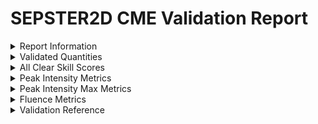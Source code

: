 # SEPSTER2D CME Validation Report

<style>
    .red {
            background-color: #fad5d2;
        }
    .green {
           background-color: #89d99e;
        }
</style>
<details>
<summary>Report Information</summary>

Date of Report: 2023-10-24t10:10:16<br>Report generated by sep-validation > validation.py<br>This code may be publicly accessed at: [https://github.com/ktindiana/sphinxval](https://github.com/ktindiana/sphinxval)
</details>
<details>
<summary>Validated Quantities</summary>

This model was validated for the following quantities. If the model does not make predictions for any of these quantities, they will not be included in the report.

* All Clear
* Peak Intensity
* Peak Intensity Max
* Fluence
</details>
<details>
<summary>All Clear Skill Scores</summary>

<blockquote>

<details>
<summary>> 10 MeV</summary>

<blockquote>

<details>
<summary>Thresholds Applied</summary>

* Energy Channel: > 10 MeV
* Observations Threshold: 10 pfu
* Predictions Threshold: 10 pfu
</details>
<details>
<summary>Validation Info</summary>

Instruments and SEP events used in validation<br>N = 59<br>...

| Prediction Window Start   | Prediction Window End   | Observed SEP All Clear   | Predicted SEP All Clear   | All Clear Match Status   |
|:--------------------------|:------------------------|:-------------------------|:--------------------------|:-------------------------|
| 2011-03-07 20:00:00       | 2011-03-08 05:49:00     | False                    | False                     | SEP Event                |
| 2011-05-09 20:57:00       | 2011-05-11 08:20:00     | True                     | True                      | No SEP Event             |
| 2011-08-04 04:12:00       | 2011-08-04 14:28:00     | False                    | False                     | SEP Event                |
| 2011-08-09 08:12:00       | 2011-08-09 17:54:00     | False                    | False                     | SEP Event                |
| 2012-01-23 04:00:00       | 2012-01-23 16:26:00     | False                    | False                     | SEP Event                |
| 2012-01-27 18:27:00       | 2012-01-28 06:29:00     | False                    | False                     | SEP Event                |
| 2012-03-04 11:00:00       | 2012-03-05 09:50:00     | True                     | False                     | No SEP Event             |
| 2012-03-05 04:00:00       | 2012-03-05 21:56:00     | True                     | False                     | No SEP Event             |
| 2012-03-07 01:30:00       | 2012-03-07 20:42:00     | False                    | False                     | SEP Event                |
| 2012-03-13 17:36:00       | 2012-03-14 03:40:00     | False                    | False                     | SEP Event                |
| 2012-05-17 01:48:00       | 2012-05-17 10:19:00     | False                    | False                     | SEP Event                |
| 2012-06-13 14:00:00       | 2012-06-14 05:39:00     | True                     | True                      | No SEP Event             |
| 2012-06-29 09:36:00       | 2012-06-30 03:38:00     | True                     | False                     | No SEP Event             |
| 2012-07-06 23:24:00       | 2012-07-07 10:13:00     | False                    | False                     | SEP Event                |
| 2012-07-12 16:48:00       | 2012-07-13 07:24:00     | False                    | False                     | SEP Event                |
| 2012-07-23 02:36:00       | 2012-07-23 17:35:00     | False                    | False                     | SEP Event                |
| 2012-09-28 00:12:00       | 2012-09-28 11:17:00     | False                    | False                     | SEP Event                |
| 2013-04-11 07:24:00       | 2013-04-11 23:33:00     | False                    | True                      | SEP Event                |
| 2013-05-22 13:25:00       | 2013-05-22 22:04:00     | False                    | False                     | SEP Event                |
| 2013-06-07 23:12:00       | 2013-06-08 11:49:00     | True                     | True                      | No SEP Event             |
| 2013-06-28 02:00:00       | 2013-06-28 13:06:00     | True                     | False                     | No SEP Event             |
| 2013-09-29 22:12:00       | 2013-09-30 10:38:00     | False                    | False                     | SEP Event                |
| 2014-01-06 08:00:00       | 2014-01-06 19:56:00     | False                    | False                     | SEP Event                |
| 2014-01-07 18:24:00       | 2014-01-08 05:54:00     | False                    | False                     | SEP Event                |
| 2014-02-25 01:25:00       | 2014-02-26 04:13:00     | False                    | False                     | SEP Event                |
| 2014-04-18 13:25:00       | 2014-04-19 00:58:00     | False                    | False                     | SEP Event                |
| 2014-08-01 18:36:00       | 2014-08-02 15:16:00     | True                     | True                      | No SEP Event             |
| 2014-09-10 18:00:00       | 2014-09-11 07:21:00     | False                    | False                     | SEP Event                |
| 2014-10-24 08:00:00       | 2014-10-24 19:44:00     | True                     | True                      | No SEP Event             |
| 2014-11-06 04:00:00       | 2014-11-07 01:13:00     | True                     | True                      | No SEP Event             |
| 2014-11-07 18:08:00       | 2014-11-08 11:59:00     | True                     | True                      | No SEP Event             |
| 2014-12-17 05:00:00       | 2014-12-17 19:06:00     | True                     | True                      | No SEP Event             |
| 2014-12-19 01:04:00       | 2014-12-19 18:43:00     | True                     | False                     | No SEP Event             |
| 2015-03-10 00:00:00       | 2015-03-10 11:15:00     | True                     | False                     | No SEP Event             |
| 2015-10-29 02:36:00       | 2015-10-29 17:39:00     | False                    | True                      | SEP Event                |
| 2016-07-23 05:24:00       | 2016-07-23 15:08:00     | True                     | True                      | No SEP Event             |
| 2017-09-04 20:36:00       | 2017-09-05 09:34:00     | False                    | False                     | SEP Event                |
| 2017-09-10 16:00:00       | 2017-09-11 01:28:00     | False                    | False                     | SEP Event                |
| 2021-05-28 23:12:00       | 2021-05-29 06:48:00     | False                    | False                     | SEP Event                |
| 2021-10-28 15:48:00       | 2021-10-29 08:39:00     | False                    | False                     | SEP Event                |
| 2021-11-01 02:00:00       | 2021-11-01 12:14:00     | True                     | True                      | No SEP Event             |
| 2021-11-02 02:48:00       | 2021-11-02 15:56:00     | True                     | False                     | No SEP Event             |
| 2022-01-18 17:48:00       | 2022-01-19 02:22:00     | True                     | False                     | No SEP Event             |
| 2022-01-20 06:12:00       | 2022-01-20 17:55:00     | False                    | False                     | SEP Event                |
| 2022-03-28 12:00:00       | 2022-03-28 22:39:00     | False                    | True                      | SEP Event                |
| 2022-04-02 13:36:00       | 2022-04-02 22:12:00     | False                    | False                     | SEP Event                |
| 2022-04-17 03:48:00       | 2022-04-18 10:56:00     | True                     | True                      | No SEP Event             |
| 2022-04-29 07:36:00       | 2022-04-29 17:44:00     | True                     | False                     | No SEP Event             |
| 2022-05-25 18:36:00       | 2022-05-26 05:10:00     | True                     | False                     | No SEP Event             |
| 2022-08-17 14:36:00       | 2022-08-18 02:35:00     | True                     | True                      | No SEP Event             |
| 2022-08-18 11:00:00       | 2022-08-18 22:35:00     | True                     | False                     | No SEP Event             |
| 2022-08-19 04:49:00       | 2022-08-19 15:34:00     | True                     | False                     | No SEP Event             |
| 2022-08-27 02:24:00       | 2022-08-27 11:55:00     | True                     | False                     | No SEP Event             |
| 2022-08-29 17:00:00       | 2022-08-30 05:10:00     | True                     | True                      | No SEP Event             |
| 2022-08-30 18:12:00       | 2022-08-31 09:21:00     | True                     | True                      | No SEP Event             |
| 2022-12-01 07:48:00       | 2022-12-01 18:18:00     | True                     | False                     | No SEP Event             |
| 2023-02-25 19:24:00       | 2023-02-26 04:24:00     | False                    | False                     | SEP Event                |
| 2023-03-04 15:36:00       | 2023-03-05 03:38:00     | True                     | True                      | No SEP Event             |
| 2023-03-06 03:12:00       | 2023-03-06 12:41:00     | True                     | False                     | No SEP Event             |
</details>
<details>
<summary>Contingency Table</summary>

| |Observed Yes|Observed No|
|----|:----:|:----:|
|Predicted Yes|26|15|
|Predicted No|3|15|
</details>
<details>
<summary>Skill Scores Table</summary>


|                                            Metric|                       Value                      |
|:------------------------------------------------:|:------------------------------------------------:|
|                                         Hits (TP)|                        26                        |
|                                 False Alarms (FP)|                        15                        |
|                            Correct Negatives (TN)|                        15                        |
|                                       Misses (FN)|                         3                        |
|                                   Percent Correct|                       0.69                       |
|                                              Bias|                       1.41                       |
|                                          Hit Rate|                       0.90                       |
|                                  False Alarm Rate|                        0.5                       |
|                               Frequency of Misses|                        0.1                       |
|                                 Frequency of Hits|                       0.63                       |
|                  Probability of Correct Negatives|                        0.5                       |
|                    Frequency of Correct Negatives|                       0.83                       |
|                                 False Alarm Ratio|                       0.37                       |
|                           Detection Failure Ratio|                       0.17                       |
|                                      Threat Score|                       0.59                       |
|                                        Odds Ratio|                       8.67                       |
|                               Gilbert Skill Score|                       0.25                       |
|                              True Skill Statistic|                        0.4                       |
|                                Heidke Skill Score|                        0.5                       |
|                            Odds Ratio Skill Score|                       0.79                       |
|

</details>
</blockquote>
</details>

<details>
<summary>> 100 MeV</summary>

<blockquote>

<details>
<summary>Thresholds Applied</summary>

* Energy Channel: > 100 MeV
* Observations Threshold: 1 pfu
* Predictions Threshold: 1 pfu
</details>
<details>
<summary>Validation Info</summary>

Instruments and SEP events used in validation<br>N = 60<br>...

| Prediction Window Start   | Prediction Window End   | Observed SEP All Clear   | Predicted SEP All Clear   | All Clear Match Status   |
|:--------------------------|:------------------------|:-------------------------|:--------------------------|:-------------------------|
| 2011-03-07 20:00:00       | 2011-03-07 23:23:00     | True                     | False                     | No SEP Event             |
| 2011-05-09 20:57:00       | 2011-05-11 14:41:00     | True                     | True                      | No SEP Event             |
| 2011-08-04 04:12:00       | 2011-08-04 07:54:00     | False                    | False                     | SEP Event                |
| 2011-08-09 08:12:00       | 2011-08-09 11:26:00     | False                    | True                      | SEP Event                |
| 2012-01-23 04:00:00       | 2012-01-23 09:23:00     | False                    | False                     | SEP Event                |
| 2012-01-27 18:27:00       | 2012-01-27 23:18:00     | False                    | False                     | SEP Event                |
| 2012-03-04 11:00:00       | 2012-03-05 04:43:00     | True                     | True                      | No SEP Event             |
| 2012-03-05 04:00:00       | 2012-03-05 15:01:00     | True                     | True                      | No SEP Event             |
| 2012-03-07 01:30:00       | 2012-03-07 14:06:00     | False                    | False                     | SEP Event                |
| 2012-03-13 17:36:00       | 2012-03-13 21:04:00     | False                    | False                     | SEP Event                |
| 2012-05-17 01:48:00       | 2012-05-17 04:20:00     | False                    | True                      | SEP Event                |
| 2012-06-13 14:00:00       | 2012-06-13 22:27:00     | True                     | True                      | No SEP Event             |
| 2012-06-29 09:36:00       | 2012-06-29 20:45:00     | True                     | True                      | No SEP Event             |
| 2012-07-06 23:24:00       | 2012-07-07 03:22:00     | True                     | True                      | No SEP Event             |
| 2012-07-12 16:48:00       | 2012-07-13 00:10:00     | True                     | True                      | No SEP Event             |
| 2012-07-23 02:36:00       | 2012-07-23 09:56:00     | True                     | False                     | No SEP Event             |
| 2012-09-28 00:12:00       | 2012-09-28 04:29:00     | True                     | True                      | No SEP Event             |
| 2013-04-11 07:24:00       | 2013-04-11 16:23:00     | False                    | True                      | SEP Event                |
| 2013-05-22 13:25:00       | 2013-05-22 16:01:00     | False                    | False                     | SEP Event                |
| 2013-06-07 23:12:00       | 2013-06-08 04:30:00     | True                     | True                      | No SEP Event             |
| 2013-06-28 02:00:00       | 2013-06-28 06:19:00     | True                     | True                      | No SEP Event             |
| 2013-09-29 22:12:00       | 2013-09-30 03:35:00     | True                     | True                      | No SEP Event             |
| 2014-01-06 08:00:00       | 2014-01-06 12:47:00     | False                    | True                      | SEP Event                |
| 2014-01-07 18:24:00       | 2014-01-07 23:01:00     | False                    | False                     | SEP Event                |
| 2014-02-25 01:25:00       | 2014-02-26 01:39:00     | True                     | True                      | No SEP Event             |
| 2014-04-18 13:25:00       | 2014-04-18 18:05:00     | True                     | True                      | No SEP Event             |
| 2014-08-01 18:36:00       | 2014-08-02 09:09:00     | True                     | True                      | No SEP Event             |
| 2014-09-10 18:00:00       | 2014-09-11 00:11:00     | True                     | True                      | No SEP Event             |
| 2014-10-24 08:00:00       | 2014-10-24 12:48:00     | True                     | True                      | No SEP Event             |
| 2014-11-06 04:00:00       | 2014-11-06 19:20:00     | True                     | True                      | No SEP Event             |
| 2014-11-07 18:08:00       | 2014-11-08 05:03:00     | True                     | True                      | No SEP Event             |
| 2014-12-17 05:00:00       | 2014-12-17 11:53:00     | True                     | True                      | No SEP Event             |
| 2014-12-19 01:04:00       | 2014-12-19 11:46:00     | True                     | True                      | No SEP Event             |
| 2015-03-10 00:00:00       | 2015-03-10 04:25:00     | True                     | False                     | No SEP Event             |
| 2015-10-29 02:36:00       | 2015-10-29 09:59:00     | False                    | True                      | SEP Event                |
| 2016-07-23 05:24:00       | 2016-07-23 08:40:00     | True                     | True                      | No SEP Event             |
| 2017-09-04 20:36:00       | 2017-09-05 02:26:00     | True                     | True                      | No SEP Event             |
| 2017-09-06 12:24:00       | 2017-09-06 17:01:00     | True                     | False                     | No SEP Event             |
| 2017-09-10 16:00:00       | 2017-09-10 19:05:00     | False                    | False                     | SEP Event                |
| 2021-05-28 23:12:00       | 2021-05-29 01:15:00     | True                     | True                      | No SEP Event             |
| 2021-10-28 15:48:00       | 2021-10-29 01:34:00     | False                    | True                      | SEP Event                |
| 2021-11-01 02:00:00       | 2021-11-01 05:40:00     | True                     | True                      | No SEP Event             |
| 2021-11-02 02:48:00       | 2021-11-02 08:47:00     | True                     | True                      | No SEP Event             |
| 2022-01-18 17:48:00       | 2022-01-18 20:22:00     | True                     | True                      | No SEP Event             |
| 2022-01-20 06:12:00       | 2022-01-20 10:49:00     | False                    | True                      | SEP Event                |
| 2022-03-28 12:00:00       | 2022-03-28 15:58:00     | False                    | True                      | SEP Event                |
| 2022-04-02 13:36:00       | 2022-04-02 16:11:00     | True                     | False                     | No SEP Event             |
| 2022-04-17 03:48:00       | 2022-04-18 12:17:00     | True                     | True                      | No SEP Event             |
| 2022-04-29 07:36:00       | 2022-04-29 11:12:00     | True                     | True                      | No SEP Event             |
| 2022-05-25 18:36:00       | 2022-05-25 22:31:00     | True                     | True                      | No SEP Event             |
| 2022-08-17 14:36:00       | 2022-08-17 19:36:00     | True                     | True                      | No SEP Event             |
| 2022-08-18 11:00:00       | 2022-08-18 15:41:00     | True                     | True                      | No SEP Event             |
| 2022-08-19 04:49:00       | 2022-08-19 08:45:00     | True                     | True                      | No SEP Event             |
| 2022-08-27 02:24:00       | 2022-08-27 05:35:00     | True                     | True                      | No SEP Event             |
| 2022-08-29 17:00:00       | 2022-08-29 21:57:00     | True                     | True                      | No SEP Event             |
| 2022-08-30 18:12:00       | 2022-08-31 01:40:00     | True                     | True                      | No SEP Event             |
| 2022-12-01 07:48:00       | 2022-12-01 11:40:00     | True                     | True                      | No SEP Event             |
| 2023-02-25 19:24:00       | 2023-02-25 22:15:00     | True                     | True                      | No SEP Event             |
| 2023-03-04 15:36:00       | 2023-03-04 20:28:00     | True                     | True                      | No SEP Event             |
| 2023-03-06 03:12:00       | 2023-03-06 06:18:00     | True                     | True                      | No SEP Event             |
</details>
<details>
<summary>Contingency Table</summary>

| |Observed Yes|Observed No|
|----|:----:|:----:|
|Predicted Yes|8|5|
|Predicted No|8|39|
</details>
<details>
<summary>Skill Scores Table</summary>


|                                            Metric|                       Value                      |
|:------------------------------------------------:|:------------------------------------------------:|
|                                         Hits (TP)|                         8                        |
|                                 False Alarms (FP)|                         5                        |
|                            Correct Negatives (TN)|                        39                        |
|                                       Misses (FN)|                         8                        |
|                                   Percent Correct|                       0.78                       |
|                                              Bias|                       0.81                       |
|                                          Hit Rate|                       0.50                       |
|                                  False Alarm Rate|                       0.11                       |
|                               Frequency of Misses|                        0.5                       |
|                                 Frequency of Hits|                       0.62                       |
|                  Probability of Correct Negatives|                       0.89                       |
|                    Frequency of Correct Negatives|                       0.83                       |
|                                 False Alarm Ratio|                       0.38                       |
|                           Detection Failure Ratio|                       0.17                       |
|                                      Threat Score|                       0.38                       |
|                                        Odds Ratio|                       7.80                       |
|                               Gilbert Skill Score|                       0.26                       |
|                              True Skill Statistic|                       0.39                       |
|                                Heidke Skill Score|                       0.53                       |
|                            Odds Ratio Skill Score|                       0.77                       |
|

</details>
</blockquote>
</details>

</blockquote>
</details>

<details>
<summary>Peak Intensity Metrics</summary>

<blockquote>

<details>
<summary>> 10 MeV</summary>

<blockquote>

<details>
<summary>Thresholds Applied</summary>

* Energy Channel: > 10 MeV
* Observations Threshold: 10 pfu
* Predictions Threshold: 10 pfu
</details>
<details>
<summary>Validation Info</summary>

Instruments and SEP events used in validation<br>n = 29<br>...

| Observatory     | Prediction Window Start   | Prediction Window End   |   Observations |   Predictions |
|:----------------|:--------------------------|:------------------------|---------------:|--------------:|
| GOES-13         | 2011-03-07 20:00:00       | 2011-03-08 05:49:00     |        48.362  |      841.9    |
| GOES-13         | 2011-08-04 04:12:00       | 2011-08-04 14:28:00     |        69.315  |     1079      |
| GOES-13         | 2011-08-09 08:12:00       | 2011-08-09 17:54:00     |        24.754  |       40.85   |
| GOES-13         | 2012-01-23 04:00:00       | 2012-01-23 16:26:00     |      3195.2    |     1381      |
| GOES-13         | 2012-01-27 18:27:00       | 2012-01-28 06:29:00     |       760.37   |      427.7    |
| GOES-13         | 2012-03-07 01:30:00       | 2012-03-07 20:42:00     |      1690.5    |      446.1    |
| GOES-13         | 2012-03-13 17:36:00       | 2012-03-14 03:40:00     |       468.77   |     1292      |
| GOES-13         | 2012-05-17 01:48:00       | 2012-05-17 10:19:00     |       255.44   |       83.9    |
| GOES-13         | 2012-07-06 23:24:00       | 2012-07-07 10:13:00     |        25.241  |       39.33   |
| GOES-13         | 2012-07-12 16:48:00       | 2012-07-13 07:24:00     |        83.893  |      102.9    |
| GOES-13         | 2012-07-23 02:36:00       | 2012-07-23 17:35:00     |         9.8282 |       93.17   |
| GOES-13         | 2012-09-28 00:12:00       | 2012-09-28 11:17:00     |        28.431  |      195.5    |
| GOES-13         | 2013-04-11 07:24:00       | 2013-04-11 23:33:00     |       113.55   |        3.413  |
| GOES-15         | 2013-05-22 13:25:00       | 2013-05-22 22:04:00     |      1413      |      335.5    |
| GOES-13         | 2013-09-29 22:12:00       | 2013-09-30 10:38:00     |       125.41   |       50.76   |
| GOES-13         | 2014-01-06 08:00:00       | 2014-01-06 19:56:00     |        40.121  |       13.83   |
| GOES-13,GOES-13 | 2014-01-07 18:24:00       | 2014-01-08 05:54:00     |       750.4    |     1368      |
| GOES-13         | 2014-02-25 01:25:00       | 2014-02-26 04:13:00     |        22.942  |       30      |
| GOES-13         | 2014-04-18 13:25:00       | 2014-04-19 00:58:00     |        38.52   |       89.98   |
| GOES-13,GOES-13 | 2014-09-10 18:00:00       | 2014-09-11 07:21:00     |        26.213  |      168.4    |
| GOES-13         | 2015-10-29 02:36:00       | 2015-10-29 17:39:00     |        19.737  |        0.1058 |
| GOES-13,GOES-13 | 2017-09-04 20:36:00       | 2017-09-05 09:34:00     |        96.978  |       80.73   |
| GOES-13         | 2017-09-10 16:00:00       | 2017-09-11 01:28:00     |      1031.1    |     1110      |
| GOES-16         | 2021-05-28 23:12:00       | 2021-05-29 06:48:00     |        15.5607 |       33.19   |
| GOES-16         | 2021-10-28 15:48:00       | 2021-10-29 08:39:00     |        21.6428 |       22.25   |
| GOES-16         | 2022-01-20 06:12:00       | 2022-01-20 17:55:00     |        22.6788 |       32.85   |
| GOES-16         | 2022-03-28 12:00:00       | 2022-03-28 22:39:00     |        18.6834 |        4.845  |
| GOES-16         | 2022-04-02 13:36:00       | 2022-04-02 22:12:00     |        32.1827 |      180.4    |
| GOES-16         | 2023-02-25 19:24:00       | 2023-02-26 04:24:00     |        53.2207 |       17.65   |
</details>
<details>
<summary>Metrics</summary>

Metrics for $log_{10}$(model) - $log_{10}$(Observations).<br>Positive values indicate model overprediction.<br>Negative values indicate model underprediction.<br>r_lin and r_log indicate the pearson's correlation coefficient calculated using values or $log_{10}$(values), respectively.
|                                            Metric|                       Value                      |
|:------------------------------------------------:|:------------------------------------------------:|
|                           Linear Regression Slope|                       0.40                       |
|                     Linear Regression y-intercept|                      186.57                      |
|          Pearson Correlation Coefficient (Linear)|                       0.60                       |
|             Pearson Correlation Coefficient (Log)|                       0.60                       |
|         Spearman Correlation Coefficient (Linear)|                                                  |
|            Spearman Correlation Coefficient (Log)|                                                  |
|                                   Mean Error (ME)|                      -32.30                      |
|                               Median Error (MedE)|                       10.17                      |
|                              Mean Log Error (MLE)|                       -0.00                      |
|                          Median Log Error (MedLE)|                       0.09                       |
|                         Mean Absolute Error (MAE)|                      308.16                      |
|                     Median Absolute Error (MedAE)|                       78.90                      |
|                    Mean Absolute Log Error (MALE)|                       0.56                       |
|                Median Absolute Log Error (MedALE)|                       0.44                       |
|             Mean Absolute Percentage Error (MAPE)|                       2.44                       |
|                               Mean Accuracy Ratio|                                                  |
|                     Root Mean Square Error (RMSE)|                      555.75                      |
|                Root Mean Square Log Error (RMSLE)|                       0.74                       |
|                  Median Symmetric Accuracy (MdSA)|                                                  |
|

</details>
<details>
<summary>Plot: Correlation</summary>

![](C:/Users/lstegema/OneDrive - NASA/Documents/sphinx/code/sphinxval/output/plots/Correlation_peak_intensity_SEPSTER2D CME_min.10.0.max.-1.0.units.MeV_threshold_10.pdf)

</details>
</blockquote>
</details>

<details>
<summary>> 100 MeV</summary>

<blockquote>

<details>
<summary>Thresholds Applied</summary>

* Energy Channel: > 100 MeV
* Observations Threshold: 1 pfu
* Predictions Threshold: 1 pfu
</details>
<details>
<summary>Validation Info</summary>

Instruments and SEP events used in validation<br>n = 16<br>...

| Observatory     | Prediction Window Start   | Prediction Window End   |   Observations |   Predictions |
|:----------------|:--------------------------|:------------------------|---------------:|--------------:|
| GOES-13         | 2011-08-04 04:12:00       | 2011-08-04 07:54:00     |        1.7646  |     8.577     |
| GOES-13         | 2011-08-09 08:12:00       | 2011-08-09 11:26:00     |        2.6732  |     0.2237    |
| GOES-13         | 2012-01-23 04:00:00       | 2012-01-23 09:23:00     |        2.3859  |    13.73      |
| GOES-13         | 2012-01-27 18:27:00       | 2012-01-27 23:18:00     |       11.88    |     4.488     |
| GOES-13         | 2012-03-07 01:30:00       | 2012-03-07 14:06:00     |       69.272   |     3.168     |
| GOES-13         | 2012-03-13 17:36:00       | 2012-03-13 21:04:00     |        1.8856  |    13.71      |
| GOES-13         | 2012-05-17 01:48:00       | 2012-05-17 04:20:00     |       20.445   |     0.4457    |
| GOES-13         | 2013-04-11 07:24:00       | 2013-04-11 16:23:00     |        2.0297  |     0.002335  |
| GOES-15         | 2013-05-22 13:25:00       | 2013-05-22 16:01:00     |        3.311   |     2.606     |
| GOES-13         | 2014-01-06 08:00:00       | 2014-01-06 12:47:00     |        4.079   |     0.08592   |
| GOES-13,GOES-13 | 2014-01-07 18:24:00       | 2014-01-07 23:01:00     |        3.7711  |    11.55      |
| GOES-13         | 2015-10-29 02:36:00       | 2015-10-29 09:59:00     |        2.0277  |     0.0004653 |
| GOES-13         | 2017-09-10 16:00:00       | 2017-09-10 19:05:00     |       55.308   |    12.58      |
| GOES-16         | 2021-10-28 15:48:00       | 2021-10-29 01:34:00     |        7.3273  |     0.03373   |
| GOES-16         | 2022-01-20 06:12:00       | 2022-01-20 10:49:00     |        1.12612 |     0.2359    |
| GOES-16         | 2022-03-28 12:00:00       | 2022-03-28 15:58:00     |        1.26907 |     0.007941  |
</details>
<details>
<summary>Metrics</summary>

Metrics for $log_{10}$(model) - $log_{10}$(Observations).<br>Positive values indicate model overprediction.<br>Negative values indicate model underprediction.<br>r_lin and r_log indicate the pearson's correlation coefficient calculated using values or $log_{10}$(values), respectively.
|                                            Metric|                       Value                      |
|:------------------------------------------------:|:------------------------------------------------:|
|                           Linear Regression Slope|                       0.04                       |
|                     Linear Regression y-intercept|                       3.98                       |
|          Pearson Correlation Coefficient (Linear)|                       0.15                       |
|             Pearson Correlation Coefficient (Log)|                       0.34                       |
|         Spearman Correlation Coefficient (Linear)|                                                  |
|            Spearman Correlation Coefficient (Log)|                                                  |
|                                   Mean Error (ME)|                       -7.44                      |
|                               Median Error (MedE)|                       -2.03                      |
|                              Mean Log Error (MLE)|                       -1.00                      |
|                          Median Log Error (MedLE)|                       -0.88                      |
|                         Mean Absolute Error (MAE)|                       12.16                      |
|                     Median Absolute Error (MedAE)|                       7.05                       |
|                    Mean Absolute Log Error (MALE)|                       1.34                       |
|                Median Absolute Log Error (MedALE)|                       0.97                       |
|             Mean Absolute Percentage Error (MAPE)|                       1.70                       |
|                               Mean Accuracy Ratio|                                                  |
|                     Root Mean Square Error (RMSE)|                       21.08                      |
|                Root Mean Square Log Error (RMSLE)|                       1.65                       |
|                  Median Symmetric Accuracy (MdSA)|                                                  |
|

</details>
<details>
<summary>Plot: Correlation</summary>

![](C:/Users/lstegema/OneDrive - NASA/Documents/sphinx/code/sphinxval/output/plots/Correlation_peak_intensity_SEPSTER2D CME_min.100.0.max.-1.0.units.MeV_threshold_1.pdf)

</details>
</blockquote>
</details>

</blockquote>
</details>

<details>
<summary>Peak Intensity Max Metrics</summary>

<blockquote>

<details>
<summary>> 10 MeV</summary>

<blockquote>

<details>
<summary>Thresholds Applied</summary>

* Energy Channel: > 10 MeV
* Observations Threshold: 10 pfu
* Predictions Threshold: 10 pfu
</details>
<details>
<summary>Validation Info</summary>

Instruments and SEP events used in validation<br>n = 29<br>...

| Observatory     | Prediction Window Start   | Prediction Window End   |   Observed SEP Peak Intensity Max (Max Flux) |   Predicted SEP Peak Intensity Max (Max Flux) |
|:----------------|:--------------------------|:------------------------|---------------------------------------------:|----------------------------------------------:|
| GOES-13         | 2011-03-07 20:00:00       | 2011-03-08 05:49:00     |                                      50.386  |                                      841.9    |
| GOES-13         | 2011-08-04 04:12:00       | 2011-08-04 14:28:00     |                                      96.379  |                                     1079      |
| GOES-13         | 2011-08-09 08:12:00       | 2011-08-09 17:54:00     |                                      26.919  |                                       40.85   |
| GOES-13         | 2012-01-23 04:00:00       | 2012-01-23 16:26:00     |                                    6314.1    |                                     1381      |
| GOES-13         | 2012-01-27 18:27:00       | 2012-01-28 06:29:00     |                                     795.55   |                                      427.7    |
| GOES-13         | 2012-03-07 01:30:00       | 2012-03-07 20:42:00     |                                    6529.8    |                                      446.1    |
| GOES-13         | 2012-03-13 17:36:00       | 2012-03-14 03:40:00     |                                     468.77   |                                     1292      |
| GOES-13         | 2012-05-17 01:48:00       | 2012-05-17 10:19:00     |                                     255.44   |                                       83.9    |
| GOES-13         | 2012-07-06 23:24:00       | 2012-07-07 10:13:00     |                                      25.241  |                                       39.33   |
| GOES-13         | 2012-07-12 16:48:00       | 2012-07-13 07:24:00     |                                      96.08   |                                      102.9    |
| GOES-13         | 2012-07-23 02:36:00       | 2012-07-23 17:35:00     |                                      12.768  |                                       93.17   |
| GOES-13         | 2012-09-28 00:12:00       | 2012-09-28 11:17:00     |                                      28.431  |                                      195.5    |
| GOES-13         | 2013-04-11 07:24:00       | 2013-04-11 23:33:00     |                                     113.55   |                                        3.413  |
| GOES-15         | 2013-05-22 13:25:00       | 2013-05-22 22:04:00     |                                    1655.4    |                                      335.5    |
| GOES-13         | 2013-09-29 22:12:00       | 2013-09-30 10:38:00     |                                     181.81   |                                       50.76   |
| GOES-13         | 2014-01-06 08:00:00       | 2014-01-06 19:56:00     |                                      42.17   |                                       13.83   |
| GOES-13,GOES-13 | 2014-01-07 18:24:00       | 2014-01-08 05:54:00     |                                    1026.1    |                                     1368      |
| GOES-13         | 2014-02-25 01:25:00       | 2014-02-26 04:13:00     |                                     102.64   |                                       30      |
| GOES-13         | 2014-04-18 13:25:00       | 2014-04-19 00:58:00     |                                      58.47   |                                       89.98   |
| GOES-13,GOES-13 | 2014-09-10 18:00:00       | 2014-09-11 07:21:00     |                                     126.09   |                                      168.4    |
| GOES-13         | 2015-10-29 02:36:00       | 2015-10-29 17:39:00     |                                      23.508  |                                        0.1058 |
| GOES-13,GOES-13 | 2017-09-04 20:36:00       | 2017-09-05 09:34:00     |                                     210.19   |                                       80.73   |
| GOES-13         | 2017-09-10 16:00:00       | 2017-09-11 01:28:00     |                                    1493.5    |                                     1110      |
| GOES-16         | 2021-05-28 23:12:00       | 2021-05-29 06:48:00     |                                      15.5607 |                                       33.19   |
| GOES-16         | 2021-10-28 15:48:00       | 2021-10-29 08:39:00     |                                      28.9508 |                                       22.25   |
| GOES-16         | 2022-01-20 06:12:00       | 2022-01-20 17:55:00     |                                      22.6788 |                                       32.85   |
| GOES-16         | 2022-03-28 12:00:00       | 2022-03-28 22:39:00     |                                      18.6834 |                                        4.845  |
| GOES-16         | 2022-04-02 13:36:00       | 2022-04-02 22:12:00     |                                      32.1827 |                                      180.4    |
| GOES-16         | 2023-02-25 19:24:00       | 2023-02-26 04:24:00     |                                      58.8186 |                                       17.65   |
</details>
<details>
<summary>Metrics</summary>

Metrics for $log_{10}$(model) - $log_{10}$(Observations).<br>Positive values indicate model overprediction.<br>Negative values indicate model underprediction.<br>r_lin and r_log indicate the pearson's correlation coefficient calculated using values or $log_{10}$(values), respectively.
|                                            Metric|                       Value                      |
|:------------------------------------------------:|:------------------------------------------------:|
|                           Linear Regression Slope|                       0.13                       |
|                     Linear Regression y-intercept|                      240.50                      |
|          Pearson Correlation Coefficient (Linear)|                       0.46                       |
|             Pearson Correlation Coefficient (Log)|                       0.60                       |
|         Spearman Correlation Coefficient (Linear)|                                                  |
|            Spearman Correlation Coefficient (Log)|                                                  |
|                                   Mean Error (ME)|                      -356.72                     |
|                               Median Error (MedE)|                       -6.70                      |
|                              Mean Log Error (MLE)|                       -0.14                      |
|                          Median Log Error (MedLE)|                       -0.11                      |
|                         Mean Absolute Error (MAE)|                      596.13                      |
|                     Median Absolute Error (MedAE)|                      110.14                      |
|                    Mean Absolute Log Error (MALE)|                       0.59                       |
|                Median Absolute Log Error (MedALE)|                       0.48                       |
|             Mean Absolute Percentage Error (MAPE)|                       2.02                       |
|                               Mean Accuracy Ratio|                                                  |
|                     Root Mean Square Error (RMSE)|                    1.5075e+03                    |
|                Root Mean Square Log Error (RMSLE)|                       0.77                       |
|                  Median Symmetric Accuracy (MdSA)|                                                  |
|

</details>
<details>
<summary>Plot: Correlation</summary>

![](C:/Users/lstegema/OneDrive - NASA/Documents/sphinx/code/sphinxval/output/plots/Correlation_peak_intensity_max_SEPSTER2D CME_min.10.0.max.-1.0.units.MeV_threshold_10.pdf)

</details>
</blockquote>
</details>

<details>
<summary>> 100 MeV</summary>

<blockquote>

<details>
<summary>Thresholds Applied</summary>

* Energy Channel: > 100 MeV
* Observations Threshold: 1 pfu
* Predictions Threshold: 1 pfu
</details>
<details>
<summary>Validation Info</summary>

Instruments and SEP events used in validation<br>n = 16<br>...

| Observatory     | Prediction Window Start   | Prediction Window End   |   Observed SEP Peak Intensity Max (Max Flux) |   Predicted SEP Peak Intensity Max (Max Flux) |
|:----------------|:--------------------------|:------------------------|---------------------------------------------:|----------------------------------------------:|
| GOES-13         | 2011-08-04 04:12:00       | 2011-08-04 07:54:00     |                                      1.7984  |                                     8.577     |
| GOES-13         | 2011-08-09 08:12:00       | 2011-08-09 11:26:00     |                                      2.6732  |                                     0.2237    |
| GOES-13         | 2012-01-23 04:00:00       | 2012-01-23 09:23:00     |                                      2.3859  |                                    13.73      |
| GOES-13         | 2012-01-27 18:27:00       | 2012-01-27 23:18:00     |                                     11.88    |                                     4.488     |
| GOES-13         | 2012-03-07 01:30:00       | 2012-03-07 14:06:00     |                                     69.272   |                                     3.168     |
| GOES-13         | 2012-03-13 17:36:00       | 2012-03-13 21:04:00     |                                      1.8856  |                                    13.71      |
| GOES-13         | 2012-05-17 01:48:00       | 2012-05-17 04:20:00     |                                     20.445   |                                     0.4457    |
| GOES-13         | 2013-04-11 07:24:00       | 2013-04-11 16:23:00     |                                      2.0297  |                                     0.002335  |
| GOES-15         | 2013-05-22 13:25:00       | 2013-05-22 16:01:00     |                                      3.5818  |                                     2.606     |
| GOES-13         | 2014-01-06 08:00:00       | 2014-01-06 12:47:00     |                                      4.079   |                                     0.08592   |
| GOES-13,GOES-13 | 2014-01-07 18:24:00       | 2014-01-07 23:01:00     |                                      4.2687  |                                    11.55      |
| GOES-13         | 2015-10-29 02:36:00       | 2015-10-29 09:59:00     |                                      2.0277  |                                     0.0004653 |
| GOES-13         | 2017-09-10 16:00:00       | 2017-09-10 19:05:00     |                                     68.128   |                                    12.58      |
| GOES-16         | 2021-10-28 15:48:00       | 2021-10-29 01:34:00     |                                      7.3273  |                                     0.03373   |
| GOES-16         | 2022-01-20 06:12:00       | 2022-01-20 10:49:00     |                                      1.12612 |                                     0.2359    |
| GOES-16         | 2022-03-28 12:00:00       | 2022-03-28 15:58:00     |                                      1.26907 |                                     0.007941  |
</details>
<details>
<summary>Metrics</summary>

Metrics for $log_{10}$(model) - $log_{10}$(Observations).<br>Positive values indicate model overprediction.<br>Negative values indicate model underprediction.<br>r_lin and r_log indicate the pearson's correlation coefficient calculated using values or $log_{10}$(values), respectively.
|                                            Metric|                       Value                      |
|:------------------------------------------------:|:------------------------------------------------:|
|                           Linear Regression Slope|                       0.05                       |
|                     Linear Regression y-intercept|                       3.85                       |
|          Pearson Correlation Coefficient (Linear)|                       0.19                       |
|             Pearson Correlation Coefficient (Log)|                       0.35                       |
|         Spearman Correlation Coefficient (Linear)|                                                  |
|            Spearman Correlation Coefficient (Log)|                                                  |
|                                   Mean Error (ME)|                       -8.30                      |
|                               Median Error (MedE)|                       -2.03                      |
|                              Mean Log Error (MLE)|                       -1.01                      |
|                          Median Log Error (MedLE)|                       -0.91                      |
|                         Mean Absolute Error (MAE)|                       12.95                      |
|                     Median Absolute Error (MedAE)|                       7.03                       |
|                    Mean Absolute Log Error (MALE)|                       1.35                       |
|                Median Absolute Log Error (MedALE)|                       0.97                       |
|             Mean Absolute Percentage Error (MAPE)|                       1.68                       |
|                               Mean Accuracy Ratio|                                                  |
|                     Root Mean Square Error (RMSE)|                       22.86                      |
|                Root Mean Square Log Error (RMSLE)|                       1.66                       |
|                  Median Symmetric Accuracy (MdSA)|                                                  |
|

</details>
<details>
<summary>Plot: Correlation</summary>

![](C:/Users/lstegema/OneDrive - NASA/Documents/sphinx/code/sphinxval/output/plots/Correlation_peak_intensity_max_SEPSTER2D CME_min.100.0.max.-1.0.units.MeV_threshold_1.pdf)

</details>
</blockquote>
</details>

</blockquote>
</details>

<details>
<summary>Fluence Metrics</summary>

<blockquote>

<details>
<summary>> 10 MeV</summary>

<blockquote>

<details>
<summary>Thresholds Applied</summary>

* Energy Channel: > 10 MeV
* Observations Threshold: 10 pfu
* Predictions Threshold: 10 pfu
</details>
<details>
<summary>Validation Info</summary>

Instruments and SEP events used in validation<br>n = 29<br>...

| Observatory     | Prediction Window Start   | Prediction Window End   |   Observations |     Predictions |
|:----------------|:--------------------------|:------------------------|---------------:|----------------:|
| GOES-13         | 2011-03-07 20:00:00       | 2011-03-08 05:49:00     |    5.53578e+07 |     5.34825e+08 |
| GOES-13         | 2011-08-04 04:12:00       | 2011-08-04 14:28:00     |    1.0693e+08  |     6.79087e+08 |
| GOES-13         | 2011-08-09 08:12:00       | 2011-08-09 17:54:00     |    6.99422e+06 |     2.95561e+07 |
| GOES-13         | 2012-01-23 04:00:00       | 2012-01-23 16:26:00     |    4.81804e+09 |     8.76504e+08 |
| GOES-13         | 2012-01-27 18:27:00       | 2012-01-28 06:29:00     |    8.27519e+08 |     2.9355e+08  |
| GOES-13         | 2012-03-07 01:30:00       | 2012-03-07 20:42:00     |    4.08262e+09 |     3.1705e+08  |
| GOES-13         | 2012-03-13 17:36:00       | 2012-03-14 03:40:00     |    1.66167e+08 |     8.15432e+08 |
| GOES-13         | 2012-05-17 01:48:00       | 2012-05-17 10:19:00     |    9.55811e+07 |     5.94389e+07 |
| GOES-13         | 2012-07-06 23:24:00       | 2012-07-07 10:13:00     |    1.19006e+07 |     2.85885e+07 |
| GOES-13         | 2012-07-12 16:48:00       | 2012-07-13 07:24:00     |    6.16861e+07 |     7.43049e+07 |
| GOES-13         | 2012-07-23 02:36:00       | 2012-07-23 17:35:00     |    4.02869e+06 |     7.71198e+07 |
| GOES-13         | 2012-09-28 00:12:00       | 2012-09-28 11:17:00     |    5.11039e+06 |     1.37225e+08 |
| GOES-13         | 2013-04-11 07:24:00       | 2013-04-11 23:33:00     |    6.23546e+07 |     2.63642e+06 |
| GOES-15         | 2013-05-22 13:25:00       | 2013-05-22 22:04:00     |    1.03807e+09 |     2.21168e+08 |
| GOES-13         | 2013-09-29 22:12:00       | 2013-09-30 10:38:00     |    1.92993e+08 |     3.75609e+07 |
| GOES-13         | 2014-01-06 08:00:00       | 2014-01-06 19:56:00     |    3.90548e+07 |     1.02051e+07 |
| GOES-13,GOES-13 | 2014-01-07 18:24:00       | 2014-01-08 05:54:00     |    1.47015e+09 |     8.56901e+08 |
| GOES-13         | 2014-02-25 01:25:00       | 2014-02-26 04:13:00     |    2.1493e+08  |     2.46427e+07 |
| GOES-13         | 2014-04-18 13:25:00       | 2014-04-19 00:58:00     |    6.39337e+07 |     6.48299e+07 |
| GOES-13,GOES-13 | 2014-09-10 18:00:00       | 2014-09-11 07:21:00     |    5.52677e+07 |     1.18752e+08 |
| GOES-13         | 2015-10-29 02:36:00       | 2015-10-29 17:39:00     |    7.42869e+06 | 82058.4         |
| GOES-13,GOES-13 | 2017-09-04 20:36:00       | 2017-09-05 09:34:00     |    1.22858e+08 |     5.83582e+07 |
| GOES-13         | 2017-09-10 16:00:00       | 2017-09-11 01:28:00     |    1.88522e+09 |     7.1e+08     |
| GOES-16         | 2021-05-28 23:12:00       | 2021-05-29 06:48:00     |    1.54575e+06 |     2.47934e+07 |
| GOES-16         | 2021-10-28 15:48:00       | 2021-10-29 08:39:00     |    3.83085e+07 |     1.69018e+07 |
| GOES-16         | 2022-01-20 06:12:00       | 2022-01-20 17:55:00     |    5.82901e+06 |     2.36625e+07 |
| GOES-16         | 2022-03-28 12:00:00       | 2022-03-28 22:39:00     |    4.8211e+06  |     3.80635e+06 |
| GOES-16         | 2022-04-02 13:36:00       | 2022-04-02 22:12:00     |    7.60887e+06 |     1.22899e+08 |
| GOES-16         | 2023-02-25 19:24:00       | 2023-02-26 04:24:00     |    3.8603e+07  |     1.33455e+07 |
</details>
<details>
<summary>Metrics</summary>

Metrics for $log_{10}$(model) - $log_{10}$(Observations).<br>Positive values indicate model overprediction.<br>Negative values indicate model underprediction.<br>r_lin and r_log indicate the pearson's correlation coefficient calculated using values or $log_{10}$(values), respectively.
|                                            Metric|                       Value                      |
|:------------------------------------------------:|:------------------------------------------------:|
|                           Linear Regression Slope|                       0.14                       |
|                     Linear Regression y-intercept|                    1.3953e+08                    |
|          Pearson Correlation Coefficient (Linear)|                       0.57                       |
|             Pearson Correlation Coefficient (Log)|                       0.57                       |
|         Spearman Correlation Coefficient (Linear)|                                                  |
|            Spearman Correlation Coefficient (Log)|                                                  |
|                                   Mean Error (ME)|                    -3.1923e+08                   |
|                               Median Error (MedE)|                    -7.3466e+06                   |
|                              Mean Log Error (MLE)|                       -0.03                      |
|                          Median Log Error (MedLE)|                       -0.21                      |
|                         Mean Absolute Error (MAE)|                    4.6949e+08                    |
|                     Median Absolute Error (MedAE)|                    6.4500e+07                    |
|                    Mean Absolute Log Error (MALE)|                       0.70                       |
|                Median Absolute Log Error (MedALE)|                       0.63                       |
|             Mean Absolute Percentage Error (MAPE)|                       3.86                       |
|                               Mean Accuracy Ratio|                                                  |
|                     Root Mean Square Error (RMSE)|                    1.0751e+09                    |
|                Root Mean Square Log Error (RMSLE)|                       0.84                       |
|                  Median Symmetric Accuracy (MdSA)|                                                  |
|

</details>
<details>
<summary>Plot: Correlation</summary>

![](C:/Users/lstegema/OneDrive - NASA/Documents/sphinx/code/sphinxval/output/plots/Correlation_fluence_SEPSTER2D CME_min.10.0.max.-1.0.units.MeV_threshold_10.pdf)

</details>
</blockquote>
</details>

<details>
<summary>> 100 MeV</summary>

<blockquote>

<details>
<summary>Thresholds Applied</summary>

* Energy Channel: > 100 MeV
* Observations Threshold: 1 pfu
* Predictions Threshold: 1 pfu
</details>
<details>
<summary>Validation Info</summary>

Instruments and SEP events used in validation<br>n = 16<br>...

| Observatory     | Prediction Window Start   | Prediction Window End   |     Observations |      Predictions |
|:----------------|:--------------------------|:------------------------|-----------------:|-----------------:|
| GOES-13         | 2011-08-04 04:12:00       | 2011-08-04 07:54:00     | 375551           |      5.19745e+06 |
| GOES-13         | 2011-08-09 08:12:00       | 2011-08-09 11:26:00     | 210583           | 131444           |
| GOES-13         | 2012-01-23 04:00:00       | 2012-01-23 09:23:00     |      1.04498e+06 |      8.36041e+06 |
| GOES-13         | 2012-01-27 18:27:00       | 2012-01-27 23:18:00     |      5.3967e+06  |      3.28485e+06 |
| GOES-13         | 2012-03-07 01:30:00       | 2012-03-07 14:06:00     |      6.77449e+07 |      1.72913e+06 |
| GOES-13         | 2012-03-13 17:36:00       | 2012-03-13 21:04:00     | 313833           |      9.09805e+06 |
| GOES-13         | 2012-05-17 01:48:00       | 2012-05-17 04:20:00     |      3.83201e+06 | 293550           |
| GOES-13         | 2013-04-11 07:24:00       | 2013-04-11 16:23:00     | 730407           |   1198.58        |
| GOES-15         | 2013-05-22 13:25:00       | 2013-05-22 16:01:00     |      1.69003e+06 |      1.66881e+06 |
| GOES-13         | 2014-01-06 08:00:00       | 2014-01-06 12:47:00     |      1.02217e+06 |  37925.3         |
| GOES-13,GOES-13 | 2014-01-07 18:24:00       | 2014-01-07 23:01:00     |      1.87699e+06 |      6.7783e+06  |
| GOES-13         | 2015-10-29 02:36:00       | 2015-10-29 09:59:00     | 381355           |     77.6853      |
| GOES-13         | 2017-09-10 16:00:00       | 2017-09-10 19:05:00     |      4.93094e+07 |      9.27524e+06 |
| GOES-16         | 2021-10-28 15:48:00       | 2021-10-29 01:34:00     |      3.83279e+06 |  18384.6         |
| GOES-16         | 2022-01-20 06:12:00       | 2022-01-20 10:49:00     | 162823           | 122836           |
| GOES-16         | 2022-03-28 12:00:00       | 2022-03-28 15:58:00     | 116635           |   5989.13        |
</details>
<details>
<summary>Metrics</summary>

Metrics for $log_{10}$(model) - $log_{10}$(Observations).<br>Positive values indicate model overprediction.<br>Negative values indicate model underprediction.<br>r_lin and r_log indicate the pearson's correlation coefficient calculated using values or $log_{10}$(values), respectively.
|                                            Metric|                       Value                      |
|:------------------------------------------------:|:------------------------------------------------:|
|                           Linear Regression Slope|                       0.04                       |
|                     Linear Regression y-intercept|                    2.5451e+06                    |
|          Pearson Correlation Coefficient (Linear)|                       0.21                       |
|             Pearson Correlation Coefficient (Log)|                       0.39                       |
|         Spearman Correlation Coefficient (Linear)|                                                  |
|            Spearman Correlation Coefficient (Log)|                                                  |
|                                   Mean Error (ME)|                    -5.7524e+06                   |
|                               Median Error (MedE)|                    -2.4596e+05                   |
|                              Mean Log Error (MLE)|                       -0.71                      |
|                          Median Log Error (MedLE)|                       -0.47                      |
|                         Mean Absolute Error (MAE)|                    8.9802e+06                    |
|                     Median Absolute Error (MedAE)|                    2.8252e+06                    |
|                    Mean Absolute Log Error (MALE)|                       1.22                       |
|                Median Absolute Log Error (MedALE)|                       1.13                       |
|             Mean Absolute Percentage Error (MAPE)|                       3.69                       |
|                               Mean Accuracy Ratio|                                                  |
|                     Root Mean Square Error (RMSE)|                    1.9640e+07                    |
|                Root Mean Square Log Error (RMSLE)|                       1.57                       |
|                  Median Symmetric Accuracy (MdSA)|                                                  |
|

</details>
<details>
<summary>Plot: Correlation</summary>

![](C:/Users/lstegema/OneDrive - NASA/Documents/sphinx/code/sphinxval/output/plots/Correlation_fluence_SEPSTER2D CME_min.100.0.max.-1.0.units.MeV_threshold_1.pdf)

</details>
</blockquote>
</details>

</blockquote>
</details>

<details>
<summary>Validation Reference</summary>

<blockquote>

<details>
<summary>Metrics</summary>


| Name                             | Attribute      | Range         |    Perfect Score |
|:---------------------------------|:---------------|:--------------|-----------------:|
| Percent Correct                  | Accuracy       | 0 to 1        |                1 |
| Bias                             | Bias           | 0 to infinity |                1 |
| Hit Rate                         | Discrimination | 0 to 1        |                1 |
| False Alarm Rate                 | Discrimination | 0 to 1        |                0 |
| Frequency of Misses              | Discrimination | 0 to 1        |                0 |
| Probability of Correct Negatives | Discrimination | 0 to 1        |                1 |
| Frequency of Hits                | Resolution     | 0 to 1        |                1 |
| False Alarm Ratio                | Resolution     | 0 to 1        |                1 |
| Detection Failure Ratio          | Resolution     | 0 to 1        |                0 |
| Frequency of Correct Negatives   | Resolution     | 0 to 1        |                1 |
| Threat Score                     | Accuracy       | 0 to 1        |                1 |
| Odds Ratio                       | Accuracy       | 0 to infinity |              inf |
</details>
<details>
<summary>Skill Scores</summary>


| Name                                                | Attribute   | Range                 |   Perfect Score |
|:----------------------------------------------------|:------------|:----------------------|----------------:|
| True Skill Score                                    | Score       | -1 to 1               |               1 |
| Heidke Skill Score                                  | Score       | -1 to 1               |               1 |
| Odds Ratio Skill Score                              | Score       | -1 to 1               |               1 |
| Relative Operating Characteristic Skill Score (RSS) | RSS         | 0 to 1                |               1 |
| Mean Percentage Error                               | Error       | -infinity to infinity |               0 |
| Mean Absolute Percentage Error                      | Error       | 0 to infinity         |               0 |
</details>
</blockquote>
</details>

